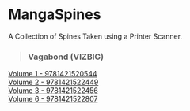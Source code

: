 # MangaSpines
A Collection of Spines Taken using a Printer Scanner.

> ### Vagabond (VIZBIG)
[Volume 1 - 9781421520544](https://github.com/SamJones04/MangaSpines/blob/main/images/Vagabond%20-%201%20-%209781421520544.jpg)<br>
[Volume 2 - 9781421522449]()<br>
[Volume 3 - 9781421522456]()<br>
[Volume 6 - 9781421522807]()<br>
